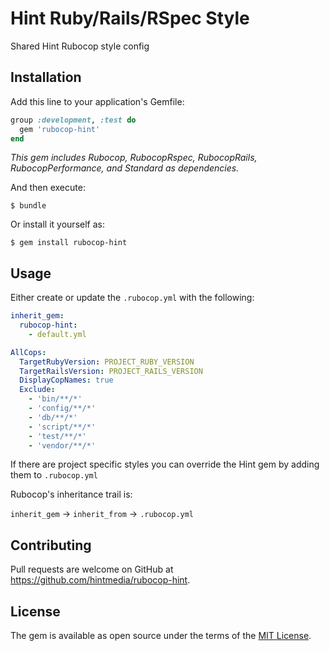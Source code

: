 # Hint Ruby/Rails/RSpec Style

Shared Hint Rubocop style config

## Installation

Add this line to your application's Gemfile:

```ruby
group :development, :test do
  gem 'rubocop-hint'
end
```
_This gem includes Rubocop, RubocopRspec, RubocopRails, RubocopPerformance, and Standard as dependencies._

And then execute:

    $ bundle

Or install it yourself as:

    $ gem install rubocop-hint

## Usage

Either create or update the `.rubocop.yml` with the following:

```yaml
inherit_gem:
  rubocop-hint:
    - default.yml

AllCops:
  TargetRubyVersion: PROJECT_RUBY_VERSION
  TargetRailsVersion: PROJECT_RAILS_VERSION
  DisplayCopNames: true
  Exclude:
    - 'bin/**/*'
    - 'config/**/*'
    - 'db/**/*'
    - 'script/**/*'
    - 'test/**/*'
    - 'vendor/**/*'
```

If there are project specific styles you can override the Hint gem by adding them to `.rubocop.yml`

Rubocop's inheritance trail is:

`inherit_gem` -> `inherit_from` -> `.rubocop.yml`

## Contributing

Pull requests are welcome on GitHub at https://github.com/hintmedia/rubocop-hint.


## License

The gem is available as open source under the terms of the [MIT License](http://opensource.org/licenses/MIT).

